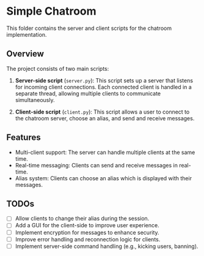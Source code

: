 # Simple Chatroom

This folder contains the server and client scripts for the chatroom implementation.

## Overview

The project consists of two main scripts:

1. **Server-side script** (`server.py`): This script sets up a server that listens for incoming client connections. Each connected client is handled in a separate thread, allowing multiple clients to communicate simultaneously.

2. **Client-side script** (`client.py`): This script allows a user to connect to the chatroom server, choose an alias, and send and receive messages.

## Features

- Multi-client support: The server can handle multiple clients at the same time.
- Real-time messaging: Clients can send and receive messages in real-time.
- Alias system: Clients can choose an alias which is displayed with their messages.

## TODOs

- [ ] Allow clients to change their alias during the session.
- [ ] Add a GUI for the client-side to improve user experience.
- [ ] Implement encryption for messages to enhance security.
- [ ] Improve error handling and reconnection logic for clients.
- [ ] Implement server-side command handling (e.g., kicking users, banning).